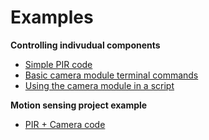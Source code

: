 # Examples
**Controlling indivudual components**

-   [Simple PIR code](https://github.com/ThePiHut/Raspberry-Pi-PIR-Camera-Case/tree/master/examples/simple-pir-code)
-   [Basic camera module terminal commands](https://github.com/ThePiHut/Raspberry-Pi-PIR-Camera-Case/tree/master/examples/basic-camera-commands)
-   [Using the camera module in a script](https://github.com/ThePiHut/Raspberry-Pi-PIR-Camera-Case/tree/master/examples/camera-module-in-script)

**Motion sensing project example**

-   [PIR + Camera code](https://github.com/ThePiHut/Raspberry-Pi-PIR-Camera-Case/tree/master/examples/pir-camera-code)
